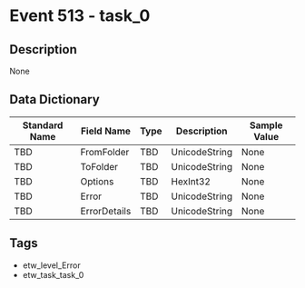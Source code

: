 # Event 513 - task_0

## Description
None

## Data Dictionary
|Standard Name|Field Name|Type|Description|Sample Value|
|---|---|---|---|---|
|TBD|FromFolder|TBD|UnicodeString|None|None|
|TBD|ToFolder|TBD|UnicodeString|None|None|
|TBD|Options|TBD|HexInt32|None|None|
|TBD|Error|TBD|UnicodeString|None|None|
|TBD|ErrorDetails|TBD|UnicodeString|None|None|

## Tags
* etw_level_Error
* etw_task_task_0